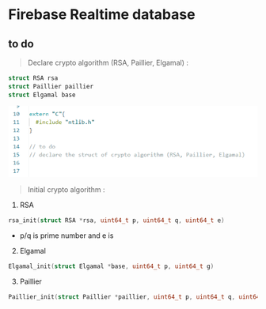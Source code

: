 # Firebase Realtime database

## to do 
> Declare crypto algorithm (RSA, Paillier, Elgamal) :
```c
struct RSA rsa
struct Paillier paillier
struct Elgamal base
```
![image](https://github.com/fontray/CPS_ESP32/blob/main/%E8%9E%A2%E5%B9%95%E6%93%B7%E5%8F%96%E7%95%AB%E9%9D%A2%202024-05-16%20135033.png)

> Initial crypto algorithm :
1. RSA 
```c
rsa_init(struct RSA *rsa, uint64_t p, uint64_t q, uint64_t e)
```
  - p/q is prime number and e is 
2. Elgamal
```c
Elgamal_init(struct Elgamal *base, uint64_t p, uint64_t g)
```
3. Paillier
```c
Paillier_init(struct Paillier *paillier, uint64_t p, uint64_t q, uint64_t r, uint64_t g)
```
